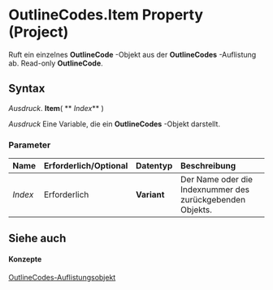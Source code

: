 
# OutlineCodes.Item Property (Project)

Ruft ein einzelnes  **OutlineCode** -Objekt aus der **OutlineCodes** -Auflistung ab. Read-only **OutlineCode**.


## Syntax

 _Ausdruck_. **Item**( ** _Index_** )

 _Ausdruck_ Eine Variable, die ein **OutlineCodes** -Objekt darstellt.


### Parameter



|**Name**|**Erforderlich/Optional**|**Datentyp**|**Beschreibung**|
|:-----|:-----|:-----|:-----|
| _Index_|Erforderlich|**Variant**|Der Name oder die Indexnummer des zurückgebenden Objekts.|

## Siehe auch


#### Konzepte


[OutlineCodes-Auflistungsobjekt](a2e6d0c7-0741-91c6-61aa-f4bcc299e66f.md)